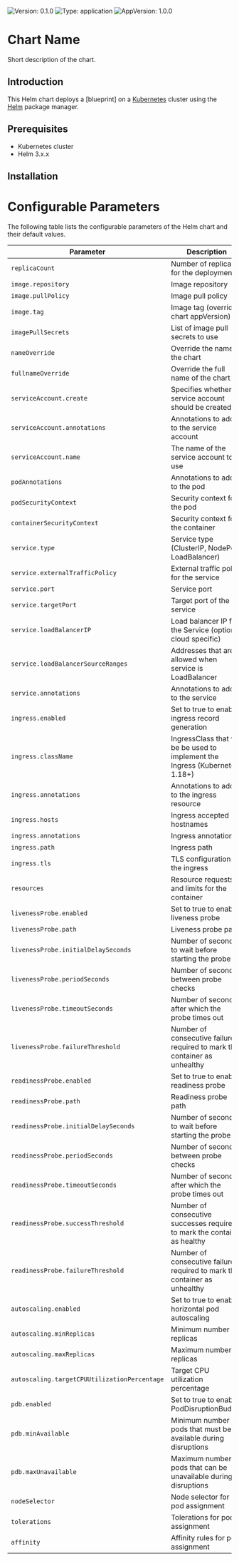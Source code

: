 
![Version: 0.1.0](https://img.shields.io/badge/Version-0.1.0-informational?style=flat-square) ![Type: application](https://img.shields.io/badge/Type-application-informational?style=flat-square) ![AppVersion: 1.0.0](https://img.shields.io/badge/AppVersion-1.0.0-informational?style=flat-square)

# Chart Name

Short description of the chart.

## Introduction

This Helm chart deploys a [blueprint] on a [Kubernetes](https://kubernetes.io/) cluster using the [Helm](https://helm.sh/) package manager.

## Prerequisites

- Kubernetes cluster
- Helm 3.x.x

## Installation


# Configurable Parameters

The following table lists the configurable parameters of the Helm chart and their default values.

| Parameter                                    | Description                                                                   | Default Value         |
| -------------------------------------------- | ----------------------------------------------------------------------------- | --------------------- |
| `replicaCount`                               | Number of replicas for the deployment                                         | `1`                   |
| `image.repository`                           | Image repository                                                              | `nginx`               |
| `image.pullPolicy`                           | Image pull policy                                                             | `IfNotPresent`        |
| `image.tag`                                  | Image tag (overrides chart appVersion)                                        | `""`                  |
| `imagePullSecrets`                           | List of image pull secrets to use                                             | `[]`                  |
| `nameOverride`                               | Override the name of the chart                                                | `""`                  |
| `fullnameOverride`                           | Override the full name of the chart                                           | `""`                  |
| `serviceAccount.create`                      | Specifies whether a service account should be created                         | `true`                |
| `serviceAccount.annotations`                 | Annotations to add to the service account                                     | `{}`                  |
| `serviceAccount.name`                        | The name of the service account to use                                        | `""`                  |
| `podAnnotations`                             | Annotations to add to the pod                                                 | `{}`                  |
| `podSecurityContext`                         | Security context for the pod                                                  | `{}`                  |
| `containerSecurityContext`                   | Security context for the container                                            | `{}`                  |
| `service.type`                               | Service type (ClusterIP, NodePort, LoadBalancer)                              | `ClusterIP`           |
| `service.externalTrafficPolicy`              | External traffic policy for the service                                       | `""`                  |
| `service.port`                               | Service port                                                                  | `80`                  |
| `service.targetPort`                         | Target port of the service                                                    | `8080`                |
| `service.loadBalancerIP`                     | Load balancer IP for the Service (optional, cloud specific)                   | `""`                  |
| `service.loadBalancerSourceRanges`           | Addresses that are allowed when service is LoadBalancer                       | `[]`                  |
| `service.annotations`                        | Annotations to add to the service                                             | `{}`                  |
| `ingress.enabled`                            | Set to true to enable ingress record generation                               | `false`               |
| `ingress.className`                          | IngressClass that will be be used to implement the Ingress (Kubernetes 1.18+) | `""`                  |
| `ingress.annotations`                        | Annotations to add to the ingress resource                                    | `{}`                  |
| `ingress.hosts`                              | Ingress accepted hostnames                                                    | `chart-example.local` |
| `ingress.annotations`                        | Ingress annotations                                                           | `{}`                  |
| `ingress.path`                               | Ingress path                                                                  | `[/]`                 |
| `ingress.tls`                                | TLS configuration for the ingress                                             | `[]`                  |
| `resources`                                  | Resource requests and limits for the container                                | `{}`                  |
| `livenessProbe.enabled`                      | Set to true to enable liveness probe                                          | `false`               |
| `livenessProbe.path`                         | Liveness probe path                                                           | `"/"`                 |
| `livenessProbe.initialDelaySeconds`          | Number of seconds to wait before starting the probe                           | `30`                  |
| `livenessProbe.periodSeconds`                | Number of seconds between probe checks                                        | `10`                  |
| `livenessProbe.timeoutSeconds`               | Number of seconds after which the probe times out                             | `5`                   |
| `livenessProbe.failureThreshold`             | Number of consecutive failures required to mark the container as unhealthy    | `3`                   |
| `readinessProbe.enabled`                     | Set to true to enable readiness probe                                         | `false`               |
| `readinessProbe.path`                        | Readiness probe path                                                          | `"/"`                 |
| `readinessProbe.initialDelaySeconds`         | Number of seconds to wait before starting the probe                           | `10`                  |
| `readinessProbe.periodSeconds`               | Number of seconds between probe checks                                        | `5`                   |
| `readinessProbe.timeoutSeconds`              | Number of seconds after which the probe times out                             | `3`                   |
| `readinessProbe.successThreshold`            | Number of consecutive successes required to mark the container as healthy     | `1`                   |
| `readinessProbe.failureThreshold`            | Number of consecutive failures required to mark the container as unhealthy    | `3`                   |
| `autoscaling.enabled`                        | Set to true to enable horizontal pod autoscaling                              | `false`               |
| `autoscaling.minReplicas`                    | Minimum number of replicas                                                    | `1`                   |
| `autoscaling.maxReplicas`                    | Maximum number of replicas                                                    | `100`                 |
| `autoscaling.targetCPUUtilizationPercentage` | Target CPU utilization percentage                                             | `80`                  |
| `pdb.enabled`                                | Set to true to enable PodDisruptionBudget                                     | `false`               |
| `pdb.minAvailable`                           | Minimum number of pods that must be available during disruptions              | `1`                   |
| `pdb.maxUnavailable`                         | Maximum number of pods that can be unavailable during disruptions             | `""`                  |
| `nodeSelector`                               | Node selector for pod assignment                                              | `{}`                  |
| `tolerations`                                | Tolerations for pod assignment                                                | `[]`                  |
| `affinity`                                   | Affinity rules for pod assignment                                             | `{}`                  |
